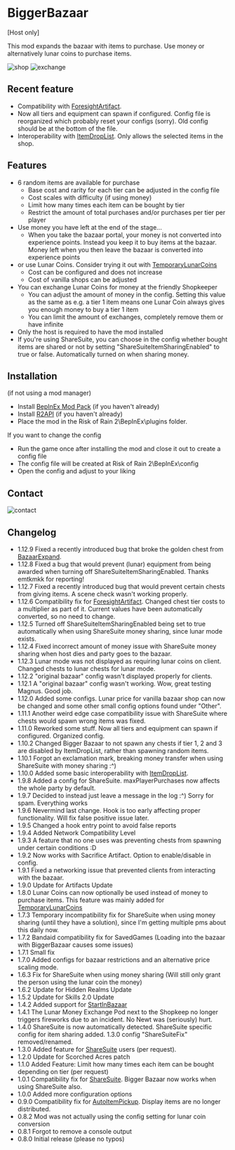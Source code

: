 # BiggerBazaar

[Host only]

This mod expands the bazaar with items to purchase. Use money or alternatively lunar coins to purchase items. 

![shop](https://i.imgur.com/2q9jTri.jpg)
![exchange](https://i.imgur.com/0HVfreX.jpg)

## Recent feature

- Compatibility with [ForesightArtifact](https://thunderstore.io/package/SpacePotato/ForesightArtifact/). 
- Now all tiers and equipment can spawn if configured. Config file is reorganized which probably reset your configs (sorry). Old config should be at the bottom of the file.
- Interoperability with [ItemDropList](https://thunderstore.io/package/Phedg1Studios/ItemDropList/). Only allows the selected items in the shop.

## Features

 - 6 random items are available for purchase
	 - Base cost and rarity for each tier can be adjusted in the config file
	 - Cost scales with difficulty (if using money)
	 - Limit how many times each item can be bought by tier
	 - Restrict the amount of total purchases and/or purchases per tier per player
 - Use money you have left at the end of the stage... 
	 - When you take the bazaar portal, your money is not converted into experience points. Instead you keep it to buy items at the bazaar. Money left when you then leave the bazaar is converted into experience points
 - or use Lunar Coins. Consider trying it out with [TemporaryLunarCoins](https://thunderstore.io/package/MagnusMagnuson/TemporaryLunarCoins/)
 	- Cost can be configured and does not increase
 	- Cost of vanilla shops can be adjusted
 - You can exchange Lunar Coins for money at the friendly Shopkeeper
	 - You can adjust the amount of money in the config. Setting this value as the same as e.g. a tier 1 item means one Lunar Coin always gives you enough money to buy a tier 1 item
	 - You can limit the amount of exchanges, completely remove them or have infinite
 - Only the host is required to have the mod installed
 - If you're using ShareSuite, you can choose in the config whether bought items are shared or not by setting "ShareSuiteItemSharingEnabled" to true or false. Automatically turned on when sharing money.


## Installation

(if not using a mod manager)

- Install [BepInEx Mod Pack](https://thunderstore.io/package/bbepis/BepInExPack/) (if you haven't already)
- Install [R2API](https://thunderstore.io/package/tristanmcpherson/R2API/) (if you haven't already)
- Place the mod in the Risk of Rain 2\BepInEx\plugins folder.

If you want to change the config
- Run the game once after installing the mod and close it out to create a config file
- The config file will be created at Risk of Rain 2\BepInEx\config
- Open the config and adjust to your liking
 


## Contact
![contact](https://i.imgur.com/gPBrPrQ.png)

## Changelog
- 1.12.9 Fixed a recently introduced bug that broke the golden chest from [BazaarExpand](https://thunderstore.io/package/NetherCrowCSOLYOO/BazaarExpand/).
- 1.12.8 Fixed a bug that would prevent (lunar) equipment from being awarded when turning off ShareSuiteItemSharingEnabled. Thanks emtkmkk for reporting!
- 1.12.7 Fixed a recently introduced bug that would prevent certain chests from giving items. A scene check wasn't working properly.
- 1.12.6 Compatibility fix for [ForesightArtifact](https://thunderstore.io/package/SpacePotato/ForesightArtifact/). Changed chest tier costs to a multiplier as part of it. Current values have been automatically converted, so no need to change.
- 1.12.5 Turned off ShareSuiteItemSharingEnabled being set to true automatically when using ShareSuite money sharing, since lunar mode exists.
- 1.12.4 Fixed incorrect amount of money issue with ShareSuite money sharing when host dies and party goes to the bazaar.
- 1.12.3 Lunar mode was not displayed as requiring lunar coins on client. Changed chests to lunar chests for lunar mode.
- 1.12.2 "original bazaar" config wasn't displayed properly for clients.
- 1.12.1 A "original bazaar" config wasn't working. Wow, great testing Magnus. Good job.
- 1.12.0 Added some configs. Lunar price for vanilla bazaar shop can now be changed and some other small config options found under "Other".
- 1.11.1 Another weird edge case compatibility issue with ShareSuite where chests would spawn wrong items was fixed.
- 1.11.0 Reworked some stuff. Now all tiers and equipment can spawn if configured. Organized config.
- 1.10.2 Changed Bigger Bazaar to not spawn any chests if tier 1, 2 and 3 are disabled by ItemDropList, rather than spawning random items.
- 1.10.1 Forgot an exclamation mark, breaking money transfer when using ShareSuite with money sharing :^)
- 1.10.0 Added some basic interoperability with [ItemDropList](https://thunderstore.io/package/Phedg1Studios/ItemDropList/).
- 1.9.8 Added a config for ShareSuite. maxPlayerPurchases now affects the whole party by default.
- 1.9.7 Decided to instead just leave a message in the log :^) Sorry for spam. Everything works
- 1.9.6 Nevermind last change. Hook is too early affecting proper functionality. Will fix false positive issue later.
- 1.9.5 Changed a hook entry point to avoid false reports
- 1.9.4 Added Network Compatibility Level
- 1.9.3 A feature that no one uses was preventing chests from spawning under certain conditions :D
- 1.9.2 Now works with Sacrifice Artifact. Option to enable/disable in config.
- 1.9.1 Fixed a networking issue that prevented clients from interacting with the bazaar.
- 1.9.0 Update for Artifacts Update
- 1.8.0 Lunar Coins can now optionally be used instead of money to purchase items. This feature was mainly added for [TemporaryLunarCoins](https://thunderstore.io/package/MagnusMagnuson/TemporaryLunarCoins/)
- 1.7.3 Temporary incompatibility fix for ShareSuite when using money sharing (until they have a solution), since I'm getting multiple pms about this daily now.
- 1.7.2 Bandaid compatibility fix for SavedGames (Loading into the bazaar with BiggerBazaar causes some issues)
- 1.7.1 Small fix
- 1.7.0 Added configs for bazaar restrictions and an alternative price scaling mode.
- 1.6.3 Fix for ShareSuite when using money sharing (Will still only grant the person using the lunar coin the money)
- 1.6.2 Update for Hidden Realms Update
- 1.5.2	Update for Skills 2.0 Update
- 1.4.2 Added support for [StartInBazaar](https://thunderstore.io/package/MagnusMagnuson/StartInBazaar/)
- 1.4.1 The Lunar Money Exchange Pod next to the Shopkeep no longer triggers fireworks due to an incident. No Newt was (seriously) hurt.
- 1.4.0 ShareSuite is now automatically detected. ShareSuite specific config for item sharing added. 1.3.0 config "ShareSuiteFix" removed/renamed.
- 1.3.0 Added feature for [ShareSuite](https://thunderstore.io/package/FunkFrog-and-Sipondo/ShareSuite/) users (per request).
- 1.2.0 Update for Scorched Acres patch
- 1.1.0 Added Feature: Limit how many times each item can be bought depending on tier (per request)
- 1.0.1 Compatibility fix for [ShareSuite](https://thunderstore.io/package/FunkFrog-and-Sipondo/ShareSuite/). Bigger Bazaar now works when using ShareSuite also.
- 1.0.0 Added more configuration options
- 0.9.0 Compatibility fix for [AutoItemPickup](https://thunderstore.io/package/KubeRoot/AutoItemPickup/). Display items are no longer distributed.
- 0.8.2 Mod was not actually using the config setting for lunar coin conversion 
- 0.8.1 Forgot to remove a console output
- 0.8.0 Initial release (please no typos)
